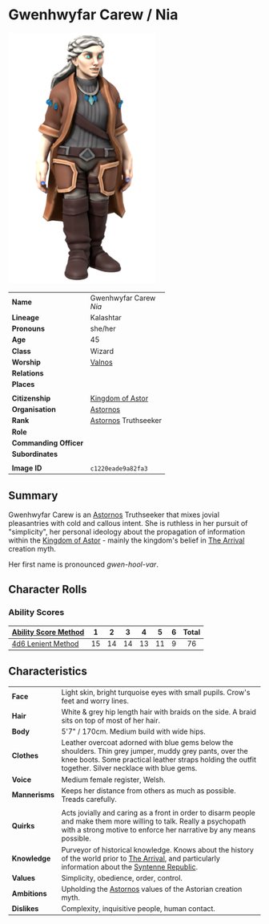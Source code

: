 # Gwenhwyfar Carew / Nia

<img src="https://raw.githubusercontent.com/jesskelsall/astarus-images/main/characters/portraits/c1220eade9a82fa3.png" height="500" />

|||
| --- | --- |
| **Name** | Gwenhwyfar Carew<br>*Nia* | character.3
| **Lineage** | Kalashtar |
| **Pronouns** | she/her |
| **Age** | 45 |
| **Class** | Wizard |
| **Worship** | [Valnos](../gods/deities/valnos.md) |
| **Relations** | |
| **Places** | |
|||
| **Citizenship** | [Kingdom of Astor](../civilisations/kingdom-of-astor/kingdom-of-astor.md) |
| **Organisation** | [Astornos](../organisations/government/astornos.md) |
| **Rank** | [Astornos](../organisations/government/astornos.md) Truthseeker |
| **Role** | |
| **Commanding Officer** | |
| **Subordinates** | |
|||
| **Image ID** | `c1220eade9a82fa3` |

## Summary

Gwenhwyfar Carew is an [Astornos](../organisations/government/astornos.md) Truthseeker that mixes jovial pleasantries with cold and callous intent. She is ruthless in her pursuit of "simplicity", her personal ideology about the propagation of information within the [Kingdom of Astor](../civilisations/kingdom-of-astor/kingdom-of-astor.md) - mainly the kingdom's belief in [The Arrival](../history/events/the-third-coming.md) creation myth.

Her first name is pronounced *gwen-hool-var*.

## Character Rolls

### Ability Scores

| [Ability Score Method](../mechanics/ability-score-method/ability-score-method.md) | 1 | 2 | 3 | 4 | 5 | 6 | Total |
| --- |:---:|:---:|:---:|:---:|:---:|:---:|:---:|
| [4d6 Lenient Method](../mechanics/ability-score-method/4d6-lenient-method.md) | 15 | 14 | 14 | 13 | 11 | 9 | 76 |

## Characteristics

| | |
| --- | --- |
| **Face** | Light skin, bright turquoise eyes with small pupils. Crow's feet and worry lines. | characteristics.2
| **Hair** | White & grey hip length hair with braids on the side. A braid sits on top of most of her hair. |
| **Body** | 5'7" / 170cm. Medium build with wide hips. |
| **Clothes** | Leather overcoat adorned with blue gems below the shoulders. Thin grey jumper, muddy grey pants, over the knee boots. Some practical leather straps holding the outfit together. Silver necklace with blue gems. |
| **Voice** | Medium female register, Welsh. |
| **Mannerisms** | Keeps her distance from others as much as possible. Treads carefully. |
| | |
| **Quirks** | Acts jovially and caring as a front in order to disarm people and make them more willing to talk. Really a psychopath with a strong motive to enforce her narrative by any means possible. |
| **Knowledge** | Purveyor of historical knowledge. Knows about the history of the world prior to [The Arrival](../history/events/the-third-coming.md), and particularly information about the [Syntenne Republic](../civilisations/syntenne-republic/syntenne-republic.md). |
| **Values** | Simplicity, obedience, order, control. |
| **Ambitions** | Upholding the [Astornos](../organisations/government/astornos.md) values of the Astorian creation myth. |
| **Dislikes** | Complexity, inquisitive people, human contact. |
